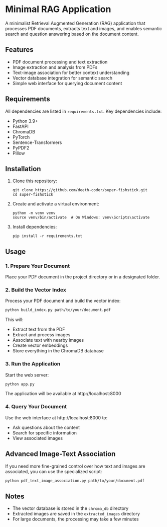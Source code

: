 # Minimal RAG Application

A minimalist Retrieval Augmented Generation (RAG) application that processes PDF documents, extracts text and images, and enables semantic search and question answering based on the document content.

## Features

- PDF document processing and text extraction
- Image extraction and analysis from PDFs
- Text-image association for better context understanding
- Vector database integration for semantic search
- Simple web interface for querying document content

## Requirements

All dependencies are listed in `requirements.txt`. Key dependencies include:
- Python 3.9+
- FastAPI
- ChromaDB
- PyTorch
- Sentence-Transformers
- PyPDF2
- Pillow

## Installation

1. Clone this repository:
   ```
   git clone https://github.com/deeth-coder/super-fishstick.git
   cd super-fishstick
   ```

2. Create and activate a virtual environment:
   ```
   python -m venv venv
   source venv/bin/activate  # On Windows: venv\Scripts\activate
   ```

3. Install dependencies:
   ```
   pip install -r requirements.txt
   ```

## Usage

### 1. Prepare Your Document

Place your PDF document in the project directory or in a designated folder.

### 2. Build the Vector Index

Process your PDF document and build the vector index:

```bash
python build_index.py path/to/your/document.pdf
```

This will:
- Extract text from the PDF
- Extract and process images
- Associate text with nearby images
- Create vector embeddings
- Store everything in the ChromaDB database

### 3. Run the Application

Start the web server:

```bash
python app.py
```

The application will be available at http://localhost:8000

### 4. Query Your Document

Use the web interface at http://localhost:8000 to:
- Ask questions about the content
- Search for specific information
- View associated images

## Advanced Image-Text Association

If you need more fine-grained control over how text and images are associated, you can use the specialized script:

```bash
python pdf_text_image_association.py path/to/your/document.pdf
```

## Notes

- The vector database is stored in the `chroma_db` directory
- Extracted images are saved in the `extracted_images` directory
- For large documents, the processing may take a few minutes 